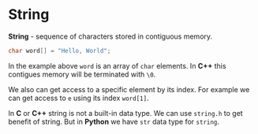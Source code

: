 # String

**String** - sequence of characters stored in contiguous memory.

```cpp
char word[] = "Hello, World";
```

In the example above `word` is an array of `char` elements. In **C++** this contigues memory will be terminated with `\0`.

We also can get access to a specific element by its index. For example we can get access to `e` using its index `word[1]`. 

In **C** or **C++** string is not a built-in data type. We can use `string.h` to get benefit of string. But in **Python** we have `str` data type for `string`.
